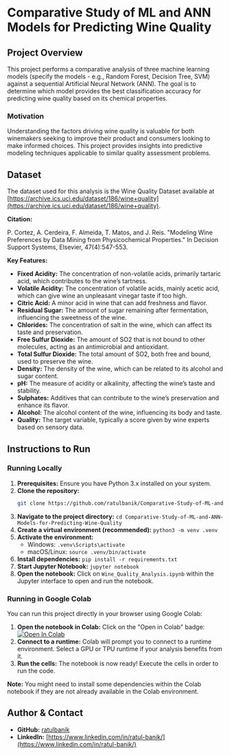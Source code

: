 # Comparative Study of ML and ANN Models for Predicting Wine Quality

## Project Overview

This project performs a comparative analysis of three machine learning models (specify the models - e.g., Random Forest, Decision Tree, SVM) against a sequential Artificial Neural Network (ANN). The goal is to determine which model provides the best classification accuracy for predicting wine quality based on its chemical properties. 

### Motivation 

Understanding the factors driving wine quality is valuable for both winemakers seeking to improve their product and consumers looking to make informed choices. This project provides insights into predictive modeling techniques applicable to similar quality assessment problems.

## Dataset

The dataset used for this analysis is the Wine Quality Dataset available at [https://archive.ics.uci.edu/dataset/186/wine+quality](https://archive.ics.uci.edu/dataset/186/wine+quality).

**Citation:**

P. Cortez, A. Cerdeira, F. Almeida, T. Matos, and J. Reis. "Modeling Wine Preferences by Data Mining from Physicochemical Properties." In Decision Support Systems, Elsevier, 47(4):547-553. 

**Key Features:**

* **Fixed Acidity:** The concentration of non-volatile acids, primarily tartaric acid, which contributes to the wine’s tartness.
* **Volatile Acidity:** The concentration of volatile acids, mainly acetic acid, which can give wine an unpleasant vinegar taste if too high.
* **Citric Acid:** A minor acid in wine that can add freshness and flavor.
* **Residual Sugar:** The amount of sugar remaining after fermentation, influencing the sweetness of the wine.
* **Chlorides:** The concentration of salt in the wine, which can affect its taste and preservation.
* **Free Sulfur Dioxide:** The amount of SO2 that is not bound to other molecules, acting as an antimicrobial and antioxidant.
* **Total Sulfur Dioxide:** The total amount of SO2, both free and bound, used to preserve the wine.
* **Density:** The density of the wine, which can be related to its alcohol and sugar content.
* **pH:** The measure of acidity or alkalinity, affecting the wine’s taste and stability.
* **Sulphates:** Additives that can contribute to the wine’s preservation and enhance its flavor.
* **Alcohol:** The alcohol content of the wine, influencing its body and taste.
* **Quality:** The target variable, typically a score given by wine experts based on sensory data.

## Instructions to Run 

### Running Locally

1. **Prerequisites:** Ensure you have Python 3.x installed on your system.
2. **Clone the repository:** 
   ```bash
   git clone https://github.com/ratulbanik/Comparative-Study-of-ML-and-ANN-Models-for-Predicting-Wine-Quality.git
   ```
3. **Navigate to the project directory:** `cd Comparative-Study-of-ML-and-ANN-Models-for-Predicting-Wine-Quality`
4. **Create a virtual environment (recommended):** `python3 -m venv .venv`
5. **Activate the environment:**
    * Windows: `.venv\Scripts\activate`
    * macOS/Linux: `source .venv/bin/activate`
6. **Install dependencies:** `pip install -r requirements.txt`
7. **Start Jupyter Notebook:** `jupyter notebook`
8. **Open the notebook:** Click on `Wine_Quality_Analysis.ipynb` within the Jupyter interface to open and run the notebook.

### Running in Google Colab

You can run this project directly in your browser using Google Colab:

1. **Open the notebook in Colab:**  Click on the "Open in Colab" badge: [![Open In Colab](https://colab.research.google.com/assets/colab-badge.svg)](https://colab.research.google.com/github/ratulbanik/Comparative-Study-of-ML-and-ANN-Models-for-Predicting-Wine-Quality/blob/main/Wine_Quality_Prediction.ipynb) 
2. **Connect to a runtime:** Colab will prompt you to connect to a runtime environment. Select a GPU or TPU runtime if your analysis benefits from it.
3. **Run the cells:** The notebook is now ready! Execute the cells in order to run the code.

**Note:** You might need to install some dependencies within the Colab notebook if they are not already available in the Colab environment.

## Author & Contact 

* **GitHub:** [ratulbanik](https://github.com/ratulbanik)
* **LinkedIn:** [https://www.linkedin.com/in/ratul-banik/](https://www.linkedin.com/in/ratul-banik/) 
